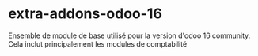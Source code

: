 # extra-addons-odoo-16
Ensemble de module de base utilisé pour la version d'odoo 16 community. Cela inclut principalement les modules de comptabilité
